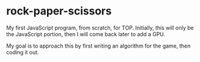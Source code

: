 # rock-paper-scissors
My first JavaScript program, from scratch, for TOP. 
Initially, this will only be the JavaScript portion, 
then I will come back later to add a GPU.

My goal is to approach this by first writing an
algorithm for the game, then coding it out.